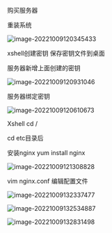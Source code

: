购买服务器

重装系统

![image-20221009120345433](https://could-img.oss-cn-hangzhou.aliyuncs.com/202210091209137.png)

xshell创建密钥 保存密钥文件到桌面

服务器新增上面创建的密钥

![image-20221009120931046](https://could-img.oss-cn-hangzhou.aliyuncs.com/202210091209960.png)

服务器绑定密钥

![image-20221009120610673](https://could-img.oss-cn-hangzhou.aliyuncs.com/202210091209989.png)

Xshell cd / 

cd etc目录后

安装nginx   yum install nginx

![image-20221009121308828](https://could-img.oss-cn-hangzhou.aliyuncs.com/202210091213146.png)

vim nginx.conf 编辑配置文件

![image-20221009132337477](C:/Users/%E5%BC%A0996/AppData/Roaming/Typora/typora-user-images/image-20221009132337477.png)

![image-20221009132534887](C:/Users/%E5%BC%A0996/AppData/Roaming/Typora/typora-user-images/image-20221009132534887.png)

![image-20221009132831498](C:/Users/%E5%BC%A0996/AppData/Roaming/Typora/typora-user-images/image-20221009132831498.png)
